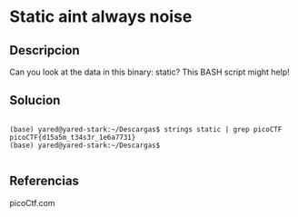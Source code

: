 # Static aint always noise

## Descripcion

Can you look at the data in this binary: static? This BASH script might help!

## Solucion

```shell

(base) yared@yared-stark:~/Descargas$ strings static | grep picoCTF
picoCTF{d15a5m_t34s3r_1e6a7731}
(base) yared@yared-stark:~/Descargas$ 


```

## Referencias

picoCtf.com

